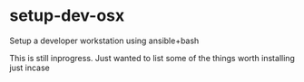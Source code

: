 # setup-dev-osx
Setup a developer workstation using ansible+bash


This is still inprogress. Just wanted to list some of the
things worth installing just incase

